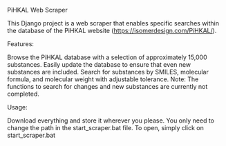 PiHKAL Web Scraper

This Django project is a web scraper that enables specific searches within the database of the PiHKAL website (https://isomerdesign.com/PiHKAL/).

Features:

Browse the PiHKAL database with a selection of approximately 15,000 substances.
Easily update the database to ensure that even new substances are included.
Search for substances by SMILES, molecular formula, and molecular weight with adjustable tolerance.
Note:
The functions to search for changes and new substances are currently not completed.

Usage:

Download everything and store it wherever you please. You only need to change the path in the start_scraper.bat file.
To open, simply click on start_scraper.bat
